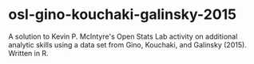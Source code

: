 # osl-gino-kouchaki-galinsky-2015
A solution to Kevin P. McIntyre's Open Stats Lab activity on additional analytic skills using a data set from Gino, Kouchaki, and Galinsky (2015). Written in R.
